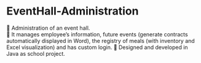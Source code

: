 # EventHall-Administration
 Administration of an event hall.  
 It manages employee’s information, future events (generate contracts automatically displayed in Word),  the registry of meals (with inventory and Excel visualization) and has custom login. 
 Designed and developed in Java as school project. 
